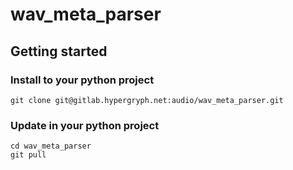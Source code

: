 # wav_meta_parser



## Getting started

### Install to your python project
```
git clone git@gitlab.hypergryph.net:audio/wav_meta_parser.git
```

### Update in your python project
```
cd wav_meta_parser
git pull
```

